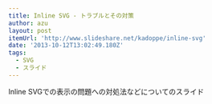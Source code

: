 ```yaml
---
title: Inline SVG - トラブルとその対策
author: azu
layout: post
itemUrl: 'http://www.slideshare.net/kadoppe/inline-svg'
date: '2013-10-12T13:02:49.180Z'
tags:
  - SVG
  - スライド
---
```

Inline SVGでの表示の問題への対処法などについてのスライド
